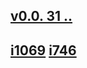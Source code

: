 ## [v0.0. 31 ](https://github.com/littleflute/blog/edit/master/i/README.md) [..](..)
## [i1069](i1069) [i746](i746)